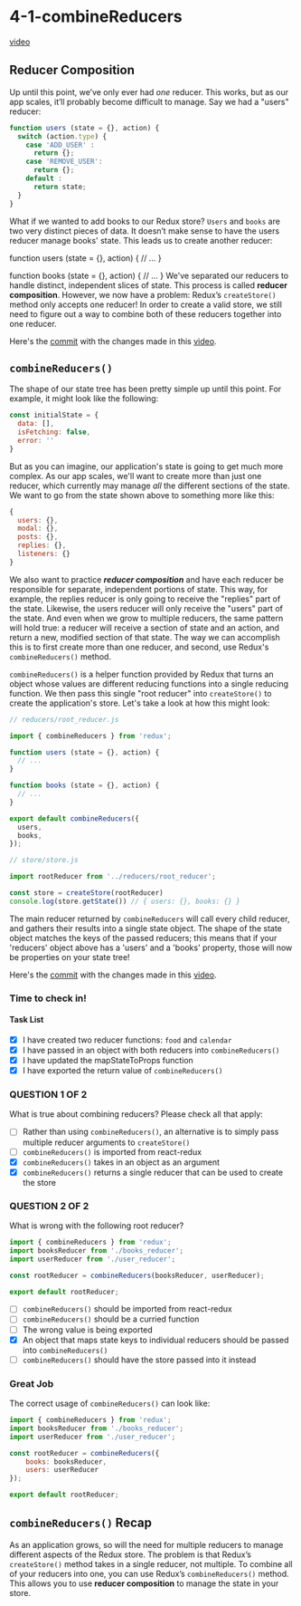 # 4-1-combineReducers

[video](https://youtu.be/kuPPE0l_XtE)

## Reducer Composition
Up until this point, we’ve only ever had *one* reducer. This works, but as our app scales, it’ll probably become difficult to manage. Say we had a "users" reducer:
```JavaScript
function users (state = {}, action) {
  switch (action.type) {
    case 'ADD_USER' :
      return {};
    case 'REMOVE_USER':
      return {};
    default :
      return state;
  }
}
```
What if we wanted to add books to our Redux store? `Users` and `books` are two very distinct pieces of data. It doesn’t make sense to have the users reducer manage books' state. This leads us to create another reducer:

function users (state = {}, action) { 
  // ... 
}

function books (state = {}, action) { 
  // ... 
}
We've separated our reducers to handle distinct, independent slices of state. This process is called **reducer composition**. However, we now have a problem: Redux’s ```createStore()``` method only accepts one reducer! In order to create a valid store, we still need to figure out a way to combine both of these reducers together into one reducer.


Here's the [commit](https://github.com/udacity/reactnd-udacimeals-complete/commit/f92571e94b6b42cad3391983887261d91192a775) with the changes made in this [video](https://youtu.be/icUjbluFOlQ).

## ``combineReducers()``
The shape of our state tree has been pretty simple up until this point. For example, it might look like the following:
```JavaScript
const initialState = {
  data: [],
  isFetching: false,
  error: ''
}
```
But as you can imagine, our application's state is going to get much more complex. As our app scales, we'll want to create more than just one reducer, which currently may manage *all* the different sections of the state. We want to go from the state shown above to something more like this:
```JavaScript
{
  users: {},
  modal: {},
  posts: {},
  replies: {},
  listeners: {}
}
```
We also want to practice ***reducer composition*** and have each reducer be responsible for separate, independent portions of state. This way, for example, the replies reducer is only going to receive the "replies" part of the state. Likewise, the users reducer will only receive the "users" part of the state. And even when we grow to multiple reducers, the same pattern will hold true: a reducer will receive a section of state and an action, and return a new, modified section of that state. The way we can accomplish this is to first create more than one reducer, and second, use Redux's ``combineReducers()`` method.

``combineReducers()`` is a helper function provided by Redux that turns an object whose values are different reducing functions into a single reducing function. We then pass this single "root reducer" into ``createStore()`` to create the application's store. Let's take a look at how this might look:
```JavaScript
// reducers/root_reducer.js

import { combineReducers } from 'redux';

function users (state = {}, action) {
  // ...
}

function books (state = {}, action) {
  // ...
}

export default combineReducers({
  users,
  books,
});
```
```JavaScript
// store/store.js

import rootReducer from '../reducers/root_reducer';

const store = createStore(rootReducer)
console.log(store.getState()) // { users: {}, books: {} }
```
The main reducer returned by `combineReducers` will call every child reducer, and gathers their results into a single state object. The shape of the state object matches the keys of the passed reducers; this means that if your 'reducers' object above has a 'users' and a 'books' property, those will now be properties on your state tree!

Here's the [commit](https://github.com/udacity/reactnd-udacimeals-complete/commit/8948986f81b9ff82640a484037445ecbbfc5dc8f) with the changes made in this [video](https://youtu.be/1EqA4qc4cJ8).

### Time to check in!

#### Task List
- [x] I have created two reducer functions: `food` and `calendar`
- [x] I have passed in an object with both reducers into `combineReducers()`
- [x] I have updated the mapStateToProps function
- [x] I have exported the return value of `combineReducers()`

### QUESTION 1 OF 2

What is true about combining reducers? Please check all that apply:

- [ ] Rather than using `combineReducers()`, an alternative is to simply pass multiple reducer arguments to `createStore()`
- [ ] `combineReducers()` is imported from react-redux
- [x] `combineReducers()` takes in an object as an argument
- [x] `combineReducers()` returns a single reducer that can be used to create the store

### QUESTION 2 OF 2

What is wrong with the following root reducer?
```JavaScript
import { combineReducers } from 'redux';
import booksReducer from './books_reducer';
import userReducer from './user_reducer';

const rootReducer = combineReducers(booksReducer, userReducer);

export default rootReducer;
```
- [ ] `combineReducers()` should be imported from react-redux
- [ ] `combineReducers()` should be a curried function
- [ ] The wrong value is being exported
- [x] An object that maps state keys to individual reducers should be passed into `combineReducers()`
- [ ] `combineReducers()` should have the store passed into it instead

### Great Job
The correct usage of `combineReducers()` can look like:
```JavaScript
import { combineReducers } from 'redux';
import booksReducer from './books_reducer';
import userReducer from './user_reducer';

const rootReducer = combineReducers({
    books: booksReducer,
    users: userReducer
});

export default rootReducer;
```

## `combineReducers()` Recap
As an application grows, so will the need for multiple reducers to manage different aspects of the Redux store. The problem is that Redux’s `createStore()` method takes in a single reducer, not multiple. To combine all of your reducers into one, you can use Redux’s `combineReducers()` method. This allows you to use **reducer composition** to manage the state in your store.
